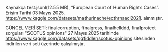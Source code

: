 Kaynakça
test.jsonl(12.55 MB), “European Court of Human Rights Cases”. Erişim Tarihi 03 Mayıs 2025. https://www.kaggle.com/datasets/mathurinache/ecthrnaacl2021. alınmıştır.

GÜNCEL VERİ SETİ:
finalcorruption, finalgress, finalhellddd, finalprotect sorguları "SCOTUS opinions" 27 Mayıs 2025 tarihinde https://www.kaggle.com/datasets/gqfiddler/scotus-opinions sitesinden indirilen veri seti üzerinde çalışılmıştır.
